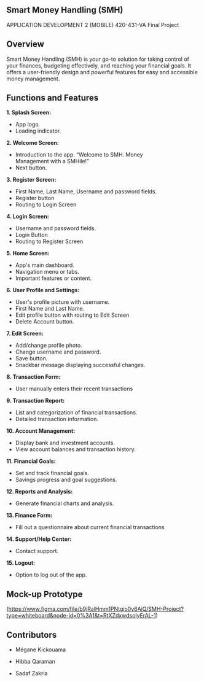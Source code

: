 ## Smart Money Handling (SMH)
APPLICATION DEVELOPMENT 2 (MOBILE) 420-431-VA Final Project

## Overview
Smart Money Handling (SMH) is your go-to solution for taking control of your finances, budgeting effectively, and reaching your financial goals. It offers a user-friendly design and powerful features for easy and accessible money management.

## Functions and Features
**1. Splash Screen:**
   - App logo.
   - Loading indicator.

**2. Welcome Screen:**
   - Introduction to the app. “Welcome to SMH. Money  
     Management with a SMHile!”
   - Next button.

**3. Register Screen:**
   - First Name, Last Name, Username and password
     fields.
   - Register button
   - Routing to Login Screen

**4. Login Screen:**
  - Username and password fields.
  - Login Button
  - Routing to Register Screen

**5. Home Screen:**
   - App's main dashboard.
   - Navigation menu or tabs.
   - Important features or content.

**6. User Profile and Settings:**
   - User's profile picture with username.
   - First Name and Last Name.
   - Edit profile button with routing to Edit Screen
   - Delete Account button.

**7. Edit Screen:**
   - Add/change profile photo.
   - Change username and password.
   - Save button.
   - Snackbar message displaying successful changes.

**8. Transaction Form:**
   - User manually enters their recent transactions

**9. Transaction Report:**
   - List and categorization of financial transactions.
   - Detailed transaction information.

**10. Account Management:**
   - Display bank and investment accounts.
   - View account balances and transaction history.

**11. Financial Goals:**
   - Set and track financial goals.
   - Savings progress and goal suggestions.
     
**12. Reports and Analysis:**
   - Generate financial charts and analysis.

**13. Finance Form:**
   - Fill out a questionnaire about current financial transactions

**14. Support/Help Center:**
   - Contact support.

**15. Logout:**
- Option to log out of the app.

## Mock-up Prototype
(https://www.figma.com/file/b9jRalHmm1PNtgio0y6AiQ/SMH-Project?type=whiteboard&node-id=0%3A1&t=RtXZdxwdsolyErAL-1)

## Contributors
- Mégane Kickouama
* Hibba Qaraman
+ Sadaf Zakria
